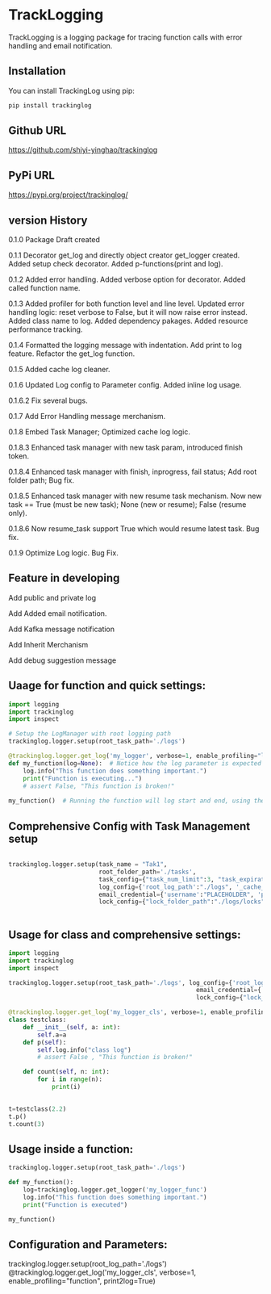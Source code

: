 # TrackLogging

TrackLogging is a logging package for tracing function calls with error handling and email notification.

## Installation

You can install TrackingLog using pip:

```bash
pip install trackinglog

```

## Github URL
https://github.com/shiyi-yinghao/trackinglog

## PyPi URL
https://pypi.org/project/trackinglog/

## version History

0.1.0 Package Draft created

0.1.1 Decorator get_log and directly object creator get_logger created. Added setup check decorator. Added p-functions(print and log).

0.1.2 Added error handling. Added verbose option for decorator. Added called function name.

0.1.3 Added profiler for both function level and line level. Updated error handling logic: reset verbose to False, but it will now raise error instead. Added class name to log. Added dependency pakages. Added resource performance tracking.

0.1.4 Formatted the logging message with indentation. Add print to log feature. Refactor the get_log function.

0.1.5 Added cache log cleaner.

0.1.6 Updated Log config to Parameter config. Added inline log usage.

0.1.6.2 Fix several bugs.

0.1.7 Add Error Handling message merchanism.

0.1.8 Embed Task Manager; Optimized cache log logic.

0.1.8.3 Enhanced task manager with new task param, introduced finish token.

0.1.8.4 Enhanced task manager with finish, inprogress, fail status; Add root folder path; Bug fix.

0.1.8.5 Enhanced task manager with new resume task mechanism. Now new task == True (must be new task); None (new or resume); False (resume only).

0.1.8.6 Now resume_task support True which would resume latest task. Bug fix.

0.1.9 Optimize Log logic. Bug Fix. 

## Feature in developing

Add public and private log

Add Added email notification. 

Add Kafka message notification

Add Inherit Merchanism

Add debug suggestion message


## Uaage for function and quick settings:

```python
import logging
import trackinglog
import inspect

# Setup the LogManager with root logging path
trackinglog.logger.setup(root_task_path='./logs')

@trackinglog.logger.get_log('my_logger', verbose=1, enable_profiling="line")
def my_function(log=None):  # Notice how the log parameter is expected
    log.info("This function does something important.")
    print("Function is executing...")
    # assert False, "This function is broken!"
    
my_function()  # Running the function will log start and end, using the specific logger

```

## Comprehensive Config with Task Management setup
```python

trackinglog.logger.setup(task_name = "Tak1",
                         root_folder_path='./tasks', 
                         task_config={"task_num_limit":3, "task_expiration_date":3},
                         log_config={'root_log_path':"./logs", '_cache_log_path':"./logs/cache", 'cache_log_num_limit':10, '_cache_log_day_limit':7},
                         email_credential={'username':"PLACEHOLDER", 'password':"PLACEHOLDER",  'root_emails_folder':"./logs/emails"},
                         lock_config={"lock_folder_path":"./logs/locks"})
                         
```

## Usage for class and comprehensive settings:
```python
import logging
import trackinglog
import inspect

trackinglog.logger.setup(root_task_path='./logs', log_config={'root_log_path':"./logs", '_cache_log_path':"./logs/cache", 'cache_log_num_limit':10, '_cache_log_day_limit':7},
                                                    email_credential={'username':"PLACEHOLDER", 'password':"PLACEHOLDER",  'root_emails_folder':"./logs/emails"},
                                                    lock_config={"lock_folder_path":"./logs/locks"})

@trackinglog.logger.get_log('my_logger_cls', verbose=1, enable_profiling="line", print2log=True)
class testclass:
    def __init__(self, a: int):
        self.a=a
    def p(self):
        self.log.info("class log")
        # assert False , "This function is broken!"

    def count(self, n: int):
        for i in range(n):
            print(i)
    

t=testclass(2.2)
t.p()
t.count(3)
```

## Usage inside a function:
```python
trackinglog.logger.setup(root_task_path='./logs')

def my_function():
    log=trackinglog.logger.get_logger('my_logger_func')
    log.info("This function does something important.")
    print("Function is executed")

my_function() 
```

## Configuration and Parameters:

trackinglog.logger.setup(root_log_path='./logs')
@trackinglog.logger.get_log('my_logger_cls', verbose=1, enable_profiling="function", print2log=True)